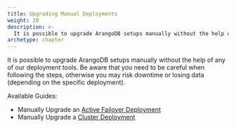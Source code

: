 ```yaml
---
title: Upgrading Manual Deployments
weight: 20
description: >-
  It is possible to upgrade ArangoDB setups manually without the help of anyof our deployment tools
archetype: chapter
---
```

It is possible to upgrade ArangoDB setups manually without the help of any
of our deployment tools. Be aware that you need to be careful when following the steps,
otherwise you may risk downtime or losing data (depending on the specific deployment).

Available Guides:

- Manually Upgrade an [Active Failover Deployment](upgrading-an-active-failover-deployment.md)
- Manually Upgrade a [Cluster Deployment](upgrading-a-cluster.md)
